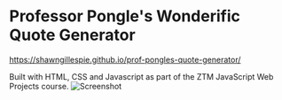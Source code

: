 # Professor Pongle's Wonderific Quote Generator
https://shawngillespie.github.io/prof-pongles-quote-generator/

Built with HTML, CSS and Javascript as part of the ZTM JavaScript Web Projects course.
![Screenshot](https://shawngillespie.github.io/prof-pongles-quote-generator/screenshot.png)
